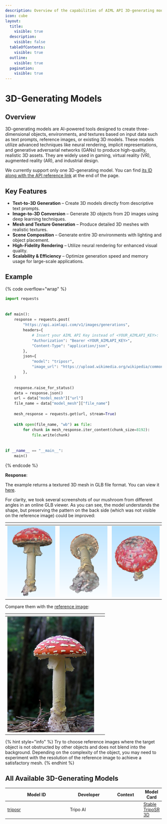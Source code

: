 ```yaml
---
description: Overview of the capabilities of AIML API 3D-generating models.
icon: cube
layout:
  title:
    visible: true
  description:
    visible: false
  tableOfContents:
    visible: true
  outline:
    visible: true
  pagination:
    visible: true
---
```


# 3D-Generating Models

## Overview

3D-generating models are AI-powered tools designed to create three-dimensional objects, environments, and textures based on input data such as text prompts, reference images, or existing 3D models. These models utilize advanced techniques like neural rendering, implicit representations, and generative adversarial networks (GANs) to produce high-quality, realistic 3D assets. They are widely used in gaming, virtual reality (VR), augmented reality (AR), and industrial design.

We currently support only one 3D-generating model. You can find [its ID along with the API reference link](./#all-available-3d-generating-models) at the end of the page.

## **Key Features**

* **Text-to-3D Generation** – Create 3D models directly from descriptive text prompts.
* **Image-to-3D Conversion** – Generate 3D objects from 2D images using deep learning techniques.
* **Mesh and Texture Generation** – Produce detailed 3D meshes with realistic textures.
* **Scene Composition** – Generate entire 3D environments with lighting and object placement.
* **High-Fidelity Rendering** – Utilize neural rendering for enhanced visual quality.
* **Scalability & Efficiency** – Optimize generation speed and memory usage for large-scale applications.

## Example

{% code overflow="wrap" %}
```python
import requests


def main():
    response = requests.post(
        "https://api.aimlapi.com/v1/images/generations",
        headers={
            # Insert your AIML API Key instead of <YOUR_AIMLAPI_KEY>:
            "Authorization": "Bearer <YOUR_AIMLAPI_KEY>",
            "Content-Type": "application/json",
        },
        json={
            "model": "triposr",
            "image_url": "https://upload.wikimedia.org/wikipedia/commons/thumb/2/22/Fly_Agaric_mushroom_05.jpg/576px-Fly_Agaric_mushroom_05.jpg",
        },
    )

    response.raise_for_status()
    data = response.json()
    url = data["model_mesh"]["url"]
    file_name = data["model_mesh"]["file_name"]

    mesh_response = requests.get(url, stream=True)

    with open(file_name, "wb") as file:
        for chunk in mesh_response.iter_content(chunk_size=8192):
            file.write(chunk)


if __name__ == "__main__":
    main()
```
{% endcode %}

**Response**:

The example returns a textured 3D mesh in GLB file format. You can view it [here](https://drive.google.com/file/d/1pfA6PGgDY31rEGcoea7qoZW6uhhPYSE6/view?usp=sharing).

For clarity, we took several screenshots of our mushroom from different angles in an online GLB viewer. As you can see, the model understands the shape, but preserving the pattern on the back side (which was not visible on the reference image) could be improved:

<table data-header-hidden><thead><tr><th valign="top"></th><th></th><th></th></tr></thead><tbody><tr><td valign="top"><img src="../../.gitbook/assets/image (5).png" alt="" data-size="original"></td><td><img src="../../.gitbook/assets/image (9).png" alt="" data-size="original"></td><td><img src="../../.gitbook/assets/image (7).png" alt="" data-size="original"></td></tr></tbody></table>

Compare them with the [reference image](https://upload.wikimedia.org/wikipedia/commons/thumb/2/22/Fly_Agaric_mushroom_05.jpg/576px-Fly_Agaric_mushroom_05.jpg):

<table data-header-hidden><thead><tr><th width="279"></th><th data-hidden></th><th data-hidden></th></tr></thead><tbody><tr><td><img src="../../.gitbook/assets/576px-Fly_Agaric_mushroom_05 (2).jpg" alt="" data-size="original"></td><td></td><td></td></tr></tbody></table>

{% hint style="info" %}
Try to choose reference images where the target object is not obstructed by other objects and does not blend into the background. Depending on the complexity of the object, you may need to experiment with the resolution of the reference image to achieve a satisfactory mesh.
{% endhint %}

## All Available 3D-Generating Models

<table data-full-width="false"><thead><tr><th width="222.4000244140625">Model ID</th><th width="134.39996337890625">Developer</th><th width="95">Context</th><th>Model Card</th></tr></thead><tbody><tr><td><a href="Stability-AI/triposr.md">triposr</a></td><td>Tripo AI</td><td></td><td><a href="https://aimlapi.com/models/stable-tripo-sr-api">Stable TripoSR 3D</a></td></tr></tbody></table>
